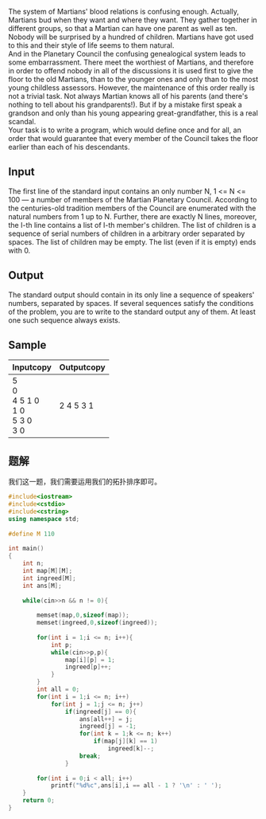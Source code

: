 The system of Martians' blood relations is confusing enough. Actually, Martians bud when they want and where they want. They gather together in different groups, so that a Martian can have one parent as well as ten. Nobody will be surprised by a hundred of children. Martians have got used to this and their style of life seems to them natural.  
And in the Planetary Council the confusing genealogical system leads to some embarrassment. There meet the worthiest of Martians, and therefore in order to offend nobody in all of the discussions it is used first to give the floor to the old Martians, than to the younger ones and only than to the most young childless assessors. However, the maintenance of this order really is not a trivial task. Not always Martian knows all of his parents (and there's nothing to tell about his grandparents!). But if by a mistake first speak a grandson and only than his young appearing great-grandfather, this is a real scandal.  
Your task is to write a program, which would define once and for all, an order that would guarantee that every member of the Council takes the floor earlier than each of his descendants.

## Input

The first line of the standard input contains an only number N, 1 <= N <= 100 — a number of members of the Martian Planetary Council. According to the centuries-old tradition members of the Council are enumerated with the natural numbers from 1 up to N. Further, there are exactly N lines, moreover, the I-th line contains a list of I-th member's children. The list of children is a sequence of serial numbers of children in a arbitrary order separated by spaces. The list of children may be empty. The list (even if it is empty) ends with 0.

## Output

The standard output should contain in its only line a sequence of speakers' numbers, separated by spaces. If several sequences satisfy the conditions of the problem, you are to write to the standard output any of them. At least one such sequence always exists.

## Sample

|Inputcopy|Outputcopy|
|---|---|
|5<br>0<br>4 5 1 0<br>1 0<br>5 3 0<br>3 0|2 4 5 3 1|


## 题解
我们这一题，我们需要运用我们的拓扑排序即可。

```CPP
#include<iostream>
#include<cstdio>
#include<cstring>
using namespace std;
 
#define M 110
 
int main()
{
    int n;
    int map[M][M];
    int ingreed[M];
    int ans[M];
 
    while(cin>>n && n != 0){
 
        memset(map,0,sizeof(map));
        memset(ingreed,0,sizeof(ingreed));
 
        for(int i = 1;i <= n; i++){
            int p;
            while(cin>>p,p){
                map[i][p] = 1;
                ingreed[p]++;
            }
        }
        int all = 0;
        for(int i = 1;i <= n; i++)
            for(int j = 1;j <= n; j++)
                if(ingreed[j] == 0){
                    ans[all++] = j;
                    ingreed[j] = -1;
                    for(int k = 1;k <= n; k++)
                        if(map[j][k] == 1)
                            ingreed[k]--;
                    break;
                }
 
        for(int i = 0;i < all; i++)
            printf("%d%c",ans[i],i == all - 1 ? '\n' : ' ');
    }
    return 0;
}
```
